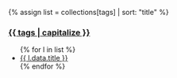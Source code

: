 {% assign list = collections[tags] | sort: "title" %}

<h3><a href="/library/{{ tags }}">{{ tags | capitalize }}</a></h3>
<div class="tablet:grid-col-4 margin-bottom-4 tablet:margin-bottom-0">
  <nav aria-label="Side navigation">
    <ul class="usa-sidenav">
    {% for l in list  %}
        <li><a href="{{ l.url }}"
        {% if page.url == l.url %} class="usa-current" {% endif %}>{{ l.data.title }}</a></li>
      {% endfor %}
    </ul>
  </nav>
</div>